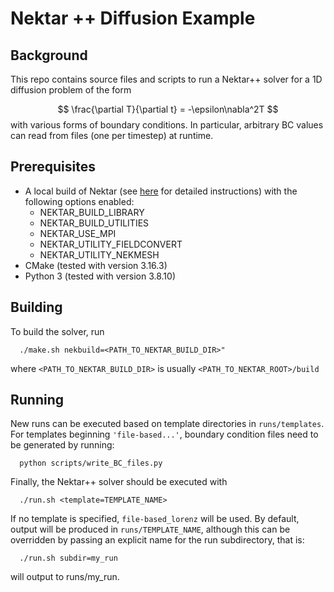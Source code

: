 # Nektar ++ Diffusion Example

## Background
This repo contains source files and scripts to run a Nektar++ solver for a 1D diffusion problem of the form

$$
   \frac{\partial T}{\partial t} = -\epsilon\nabla^2T
$$
with various forms of boundary conditions. In particular, arbitrary BC values can read from files (one per timestep) at runtime.
## Prerequisites
- A local build of Nektar (see [here](https://doc.nektar.info/userguide/latest/user-guidese3.html) for detailed instructions) with the following options enabled:
  - NEKTAR_BUILD_LIBRARY
  - NEKTAR_BUILD_UTILITIES
  - NEKTAR_USE_MPI
  - NEKTAR_UTILITY_FIELDCONVERT
  - NEKTAR_UTILITY_NEKMESH
- CMake (tested with version 3.16.3)
- Python 3 (tested with version 3.8.10)
## Building
To build the solver, run
```
  ./make.sh nekbuild=<PATH_TO_NEKTAR_BUILD_DIR>"
```
where `<PATH_TO_NEKTAR_BUILD_DIR>` is usually `<PATH_TO_NEKTAR_ROOT>/build`
## Running
New runs can be executed based on template directories in `runs/templates`.
For templates beginning `'file-based...'`, boundary condition files need to be generated by running:
```
  python scripts/write_BC_files.py 
```

Finally, the Nektar++ solver should be executed with
```
  ./run.sh <template=TEMPLATE_NAME>
```
If no template is specified, `file-based_lorenz` will be used. By default, output will be produced in `runs/TEMPLATE_NAME`, although this can be overridden by passing an explicit name for the run subdirectory, that is:
```
  ./run.sh subdir=my_run
```
will output to runs/my_run.
